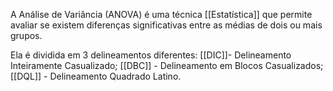 A Análise de Variância (ANOVA) é uma técnica [[Estatística]] que permite avaliar se existem diferenças significativas entre as médias de dois ou mais grupos.

Ela é dividida em 3 delineamentos diferentes:
[[DIC]]- Delineamento Inteiramente Casualizado;
[[DBC]] - Delineamento em Blocos Casualizados;
[[DQL]] - Delineamento Quadrado Latino.